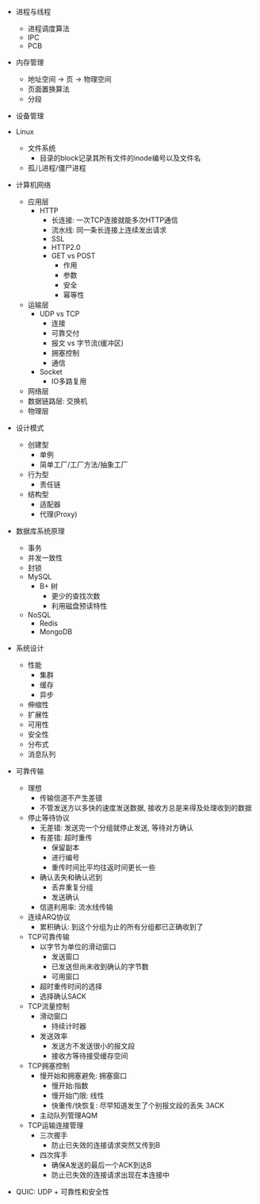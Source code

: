 - 进程与线程
    - 进程调度算法
    - IPC
    - PCB
- 内存管理
    - 地址空间 -> 页 -> 物理空间
    - 页面置换算法
    - 分段
- 设备管理
- Linux
    - 文件系统
        - 目录的block记录其所有文件的inode编号以及文件名
    - 孤儿进程/僵尸进程
- 计算机网络
    - 应用层
        - HTTP
            - 长连接: 一次TCP连接就能多次HTTP通信
            - 流水线: 同一条长连接上连续发出请求
            - SSL
            - HTTP2.0
            - GET vs POST
                - 作用
                - 参数
                - 安全
                - 幂等性
    - 运输层
        - UDP vs TCP
            - 连接
            - 可靠交付
            - 报文 vs 字节流(缓冲区)
            - 拥塞控制
            - 通信
        - Socket
            - IO多路复用
    - 网络层
    - 数据链路层: 交换机
    - 物理层
- 设计模式
    - 创建型
        - 单例
        - 简单工厂/工厂方法/抽象工厂
    - 行为型
        - 责任链
    - 结构型
        - 适配器
        - 代理(Proxy)
- 数据库系统原理
    - 事务
    - 并发一致性
    - 封锁
    - MySQL
        - B+ 树
            - 更少的查找次数
            - 利用磁盘预读特性
    - NoSQL
        - Redis
        - MongoDB
- 系统设计
    - 性能
        - 集群
        - 缓存
        - 异步
    - 伸缩性
    - 扩展性
    - 可用性
    - 安全性
    - 分布式
    - 消息队列

- 可靠传输
    - 理想
        - 传输信道不产生差错
        - 不管发送方以多快的速度发送数据, 接收方总是来得及处理收到的数据
    - 停止等待协议
        - 无差错: 发送完一个分组就停止发送, 等待对方确认
        - 有差错: 超时重传
            - 保留副本
            - 进行编号
            - 重传时间比平均往返时间更长一些
        - 确认丢失和确认迟到
            - 丢弃重复分组
            - 发送确认
        - 信道利用率: 流水线传输
    - 连续ARQ协议
        - 累积确认: 到这个分组为止的所有分组都已正确收到了
    - TCP可靠传输
        - 以字节为单位的滑动窗口
            - 发送窗口
            - 已发送但尚未收到确认的字节数
            - 可用窗口
        - 超时重传时间的选择
        - 选择确认SACK
    - TCP流量控制
        - 滑动窗口
            - 持续计时器
        - 发送效率
            - 发送方不发送很小的报文段
            - 接收方等待接受缓存空间
    - TCP拥塞控制
        - 慢开始和拥塞避免: 拥塞窗口
            - 慢开始:指数
            - 慢开始门限: 线性
            - 快重传/快恢复: 尽早知道发生了个别报文段的丢失 3ACK
        - 主动队列管理AQM
    - TCP运输连接管理
        - 三次握手
            - 防止已失效的连接请求突然又传到B
        - 四次挥手
            - 确保A发送的最后一个ACK到达B
            - 防止已失效的连接请求出现在本连接中
- QUIC: UDP + 可靠性和安全性